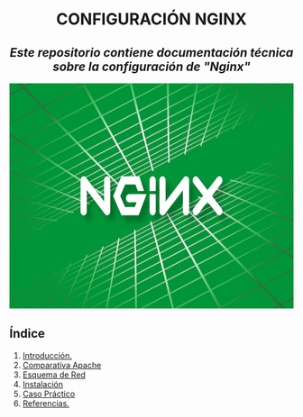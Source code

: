 ### <h1 align="center"> CONFIGURACIÓN NGINX </h1>

*<h2 align="center"> Este repositorio contiene documentación técnica sobre la configuración de "Nginx" </h2>*

<div align="center">
  <img src="Img/nginx-portada.jpg" width="600" height="400"/>
</div>

## **Índice** 
1. [Introducción.](Introduccion.md) 
2. [Comparativa Apache](Comparativa.md) 
3. [Esquema de Red](Esquema-red.md) 
4. [Instalación](Instalacion.md)
5. [Caso Práctico](Casos-practicos.md) 
6. [Referencias.](Referencias.md) 
